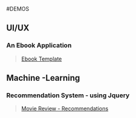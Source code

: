 #DEMOS

## UI/UX
### An Ebook Application

<blockquote><a href="http://maverick7.github.io/Ebook_App/">Ebook Template</a></blockquote>

## Machine -Learning
### Recommendation System - using Jquery

<blockquote><a href="https://maverick7.github.io/Recommender-System/RecommenderSystem.html">Movie Review - Recommendations</a></blockquote>


